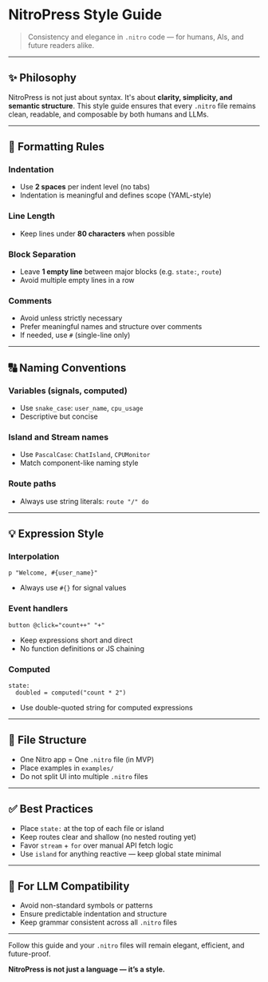 # NitroPress Style Guide

> Consistency and elegance in `.nitro` code — for humans, AIs, and future readers alike.

---

## ✨ Philosophy

NitroPress is not just about syntax. It's about **clarity, simplicity, and semantic structure**. This style guide ensures that every `.nitro` file remains clean, readable, and composable by both humans and LLMs.

---

## 📐 Formatting Rules

### Indentation
- Use **2 spaces** per indent level (no tabs)
- Indentation is meaningful and defines scope (YAML-style)

### Line Length
- Keep lines under **80 characters** when possible

### Block Separation
- Leave **1 empty line** between major blocks (e.g. `state:`, `route`)
- Avoid multiple empty lines in a row

### Comments
- Avoid unless strictly necessary
- Prefer meaningful names and structure over comments
- If needed, use `#` (single-line only)

---

## 🔠 Naming Conventions

### Variables (signals, computed)
- Use `snake_case`: `user_name`, `cpu_usage`
- Descriptive but concise

### Island and Stream names
- Use `PascalCase`: `ChatIsland`, `CPUMonitor`
- Match component-like naming style

### Route paths
- Always use string literals: `route "/" do`

---

## 💡 Expression Style

### Interpolation
```nitro
p "Welcome, #{user_name}"
```
- Always use `#{}` for signal values

### Event handlers
```nitro
button @click="count++" "+"
```
- Keep expressions short and direct
- No function definitions or JS chaining

### Computed
```nitro
state:
  doubled = computed("count * 2")
```
- Use double-quoted string for computed expressions

---

## 📁 File Structure

- One Nitro app = One `.nitro` file (in MVP)
- Place examples in `examples/`
- Do not split UI into multiple `.nitro` files

---

## ✅ Best Practices

- Place `state:` at the top of each file or island
- Keep routes clear and shallow (no nested routing yet)
- Favor `stream` + `for` over manual API fetch logic
- Use `island` for anything reactive — keep global state minimal

---

## 🤖 For LLM Compatibility

- Avoid non-standard symbols or patterns
- Ensure predictable indentation and structure
- Keep grammar consistent across all `.nitro` files

---

Follow this guide and your `.nitro` files will remain elegant, efficient, and future-proof.

**NitroPress is not just a language — it’s a style.**